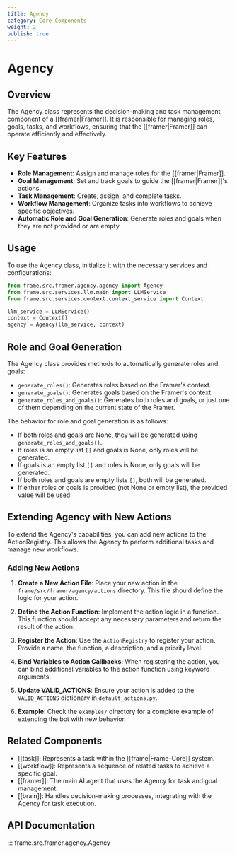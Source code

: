 ```yaml
---
title: Agency
category: Core Components
weight: 2
publish: true
---
```


# Agency

## Overview

The Agency class represents the decision-making and task management component of a [[framer|Framer]]. It is responsible for managing roles, goals, tasks, and workflows, ensuring that the [[framer|Framer]] can operate efficiently and effectively.

## Key Features

- **Role Management**: Assign and manage roles for the [[framer|Framer]].
- **Goal Management**: Set and track goals to guide the [[framer|Framer]]'s actions.
- **Task Management**: Create, assign, and complete tasks.
- **Workflow Management**: Organize tasks into workflows to achieve specific objectives.
- **Automatic Role and Goal Generation**: Generate roles and goals when they are not provided or are empty.

## Usage

To use the Agency class, initialize it with the necessary services and configurations:

```python
from frame.src.framer.agency.agency import Agency
from frame.src.services.llm.main import LLMService
from frame.src.services.context.context_service import Context

llm_service = LLMService()
context = Context()
agency = Agency(llm_service, context)
```

## Role and Goal Generation

The Agency class provides methods to automatically generate roles and goals:

- `generate_roles()`: Generates roles based on the Framer's context.
- `generate_goals()`: Generates goals based on the Framer's context.
- `generate_roles_and_goals()`: Generates both roles and goals, or just one of them depending on the current state of the Framer.

The behavior for role and goal generation is as follows:

- If both roles and goals are None, they will be generated using `generate_roles_and_goals()`.
- If roles is an empty list `[]` and goals is None, only roles will be generated.
- If goals is an empty list `[]` and roles is None, only goals will be generated.
- If both roles and goals are empty lists `[]`, both will be generated.
- If either roles or goals is provided (not None or empty list), the provided value will be used.

## Extending Agency with New Actions

To extend the Agency's capabilities, you can add new actions to the ActionRegistry. This allows the Agency to perform additional tasks and manage new workflows.

### Adding New Actions

1. **Create a New Action File**: Place your new action in the `frame/src/framer/agency/actions` directory. This file should define the logic for your action.

2. **Define the Action Function**: Implement the action logic in a function. This function should accept any necessary parameters and return the result of the action.

3. **Register the Action**: Use the `ActionRegistry` to register your action. Provide a name, the function, a description, and a priority level.

4. **Bind Variables to Action Callbacks**: When registering the action, you can bind additional variables to the action function using keyword arguments.

5. **Update VALID_ACTIONS**: Ensure your action is added to the `VALID_ACTIONS` dictionary in `default_actions.py`.

6. **Example**: Check the `examples/` directory for a complete example of extending the bot with new behavior.

## Related Components

- [[task]]: Represents a task within the [[frame|Frame-Core]] system.
- [[workflow]]: Represents a sequence of related tasks to achieve a specific goal.
- [[framer]]: The main AI agent that uses the Agency for task and goal management.
- [[brain]]: Handles decision-making processes, integrating with the Agency for task execution.

## API Documentation

::: frame.src.framer.agency.Agency
